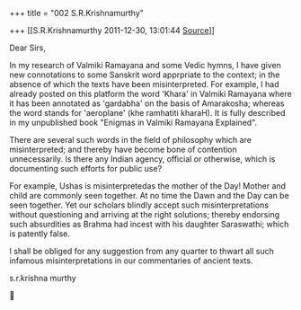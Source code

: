+++
title = "002 S.R.Krishnamurthy"

+++
[[S.R.Krishnamurthy	2011-12-30, 13:01:44 [Source](https://groups.google.com/g/bvparishat/c/eHDitkdgp5Q)]]



Dear Sirs,



In my research of Valmiki Ramayana and some Vedic hymns, I have given new connotations to some Sanskrit word apprpriate to the context; in the absence of which the texts have been misinterpreted. For example, I had already posted on this platform the word 'Khara' in Valmiki Ramayana where it has been annotated as 'gardabha' on the basis of Amarakosha; whereas the word stands for 'aeroplane' (khe ramhatiti kharaH). It is fully described in my unpublished book "Enigmas in Valmiki Ramayana Explained".

There are several such words in the field of philosophy which are misinterpreted; and thereby have become bone of contention unnecessarily. Is there any Indian agency, official or otherwise, which is documenting such efforts for public use?



For example, Ushas is misinterpretedas the mother of the Day! Mother and child are commonly seen together. At no time the Dawn and the Day can be seen together. Yet our scholars blindly accept such misinterpretations without questioning and arriving at the right solutions; thereby endorsing such absurdities as Brahma had incest with his daughter Saraswathi; which is patently false.



I shall be obliged for any suggestion from any quarter to thwart all such infamous misinterpretations in our commentaries of ancient texts.

s.r.krishna murthy



